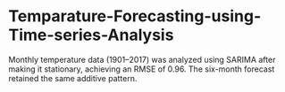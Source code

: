 # Temparature-Forecasting-using-Time-series-Analysis
Monthly temperature data (1901–2017) was analyzed using SARIMA after making it stationary, achieving an RMSE of 0.96. The six-month forecast retained the same additive pattern.
